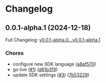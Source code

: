 # Changelog

## 0.0.1-alpha.1 (2024-12-18)

Full Changelog: [v0.0.1-alpha.0...v0.0.1-alpha.1](https://github.com/AndooBomber/example-stainless-py/compare/v0.0.1-alpha.0...v0.0.1-alpha.1)

### Chores

* configure new SDK language ([a8af570](https://github.com/AndooBomber/example-stainless-py/commit/a8af570feaeef13211218b5941b8e1b7921d2d03))
* go live ([#1](https://github.com/AndooBomber/example-stainless-py/issues/1)) ([d61b3f9](https://github.com/AndooBomber/example-stainless-py/commit/d61b3f96ef2fdefd73ce25dffff230b2bc78dce9))
* update SDK settings ([#3](https://github.com/AndooBomber/example-stainless-py/issues/3)) ([7b53229](https://github.com/AndooBomber/example-stainless-py/commit/7b532297bcb9698c5992a78c03ef8626066c3309))
